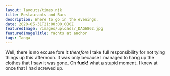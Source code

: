 ```yaml
---
layout: layouts/times.njk
title: Restaurants and Bars
description: Where to go in the evenings.
date: 2020-05-31T21:00:00.000Z
featuredImage: /images/uploads/_DAG6862.jpg
featuredImageTitle: Yachts at anchor
tags: Tanga
---
```

Well, there is no excuse fore it *therefore* I take full responsibility for not tying things up this afternoon. It was only because I managed to hang up the clothes that I saw it was gone. Oh **fuck!** what a stupid moment. I knew at once that I had screwed up.